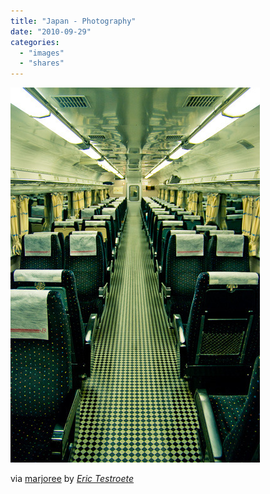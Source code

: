 ```yaml
---
title: "Japan - Photography"
date: "2010-09-29"
categories: 
  - "images"
  - "shares"
---
```


![](images/tumblr_l9brrxu1RI1qz7e7fo1_400.jpg)

via [marjoree](http://westwhim.com/post/1199571400/japan-photography) by [_Eric Testroete_](http://testroete.com/)
